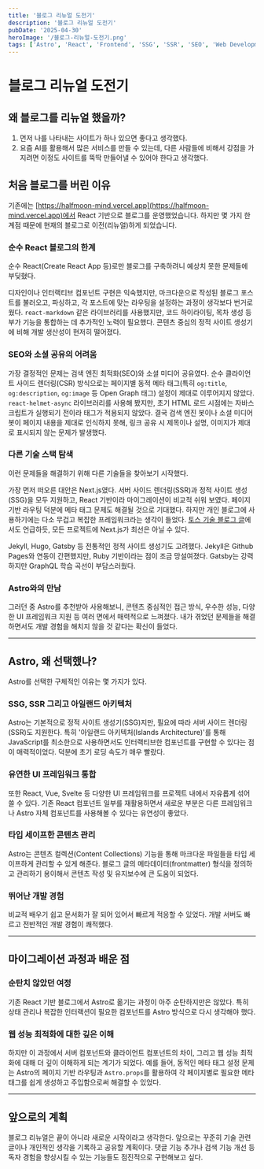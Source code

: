 ```yaml
---
title: '블로그 리뉴얼 도전기'
description: '블로그 리뉴얼 도전기'
pubDate: '2025-04-30'
heroImage: '/블로그-리뉴얼-도전기.png'
tags: ['Astro', 'React', 'Frontend', 'SSG', 'SSR', 'SEO', 'Web Development', 'Blog']
---
```


# 블로그 리뉴얼 도전기

## 왜 블로그를 리뉴얼 했을까?

1.  먼저 나를 나타내는 사이트가 하나 있으면 좋다고 생각했다.
2.  요즘 AI를 활용해서 많은 서비스를 만들 수 있는데, 다른 사람들에 비해서 강점을 가지려면 이정도 사이트를 뚝딱 만들어낼 수 있어야 한다고 생각했다.

## 처음 블로그를 버린 이유

기존에는 [https://halfmoon-mind.vercel.app](https://halfmoon-mind.vercel.app)에서 React 기반으로 블로그를 운영했었습니다. 하지만 몇 가지 한계점 때문에 현재의 블로그로 이전(리뉴얼)하게 되었습니다.

### 순수 React 블로그의 한계

순수 React(Create React App 등)로만 블로그를 구축하려니 예상치 못한 문제들에 부딪혔다.

디자인이나 인터랙티브 컴포넌트 구현은 익숙했지만, 마크다운으로 작성된 블로그 포스트를 불러오고, 파싱하고, 각 포스트에 맞는 라우팅을 설정하는 과정이 생각보다 번거로웠다. `react-markdown` 같은 라이브러리를 사용했지만, 코드 하이라이팅, 목차 생성 등 부가 기능을 통합하는 데 추가적인 노력이 필요했다. 콘텐츠 중심의 정적 사이트 생성기에 비해 개발 생산성이 현저히 떨어졌다.

### SEO와 소셜 공유의 어려움

가장 결정적인 문제는 검색 엔진 최적화(SEO)와 소셜 미디어 공유였다. 순수 클라이언트 사이드 렌더링(CSR) 방식으로는 페이지별 동적 메타 태그(특히 `og:title`, `og:description`, `og:image` 등 Open Graph 태그) 설정이 제대로 이루어지지 않았다. `react-helmet-async` 라이브러리를 사용해 봤지만, 초기 HTML 로드 시점에는 자바스크립트가 실행되기 전이라 태그가 적용되지 않았다. 결국 검색 엔진 봇이나 소셜 미디어 봇이 페이지 내용을 제대로 인식하지 못해, 링크 공유 시 제목이나 설명, 이미지가 제대로 표시되지 않는 문제가 발생했다.

### 다른 기술 스택 탐색

이런 문제들을 해결하기 위해 다른 기술들을 찾아보기 시작했다.

가장 먼저 떠오른 대안은 Next.js였다. 서버 사이드 렌더링(SSR)과 정적 사이트 생성(SSG)을 모두 지원하고, React 기반이라 마이그레이션이 비교적 쉬워 보였다. 페이지 기반 라우팅 덕분에 메타 태그 문제도 해결될 것으로 기대했다. 하지만 개인 블로그에 사용하기에는 다소 무겁고 복잡한 프레임워크라는 생각이 들었다. [토스 기술 블로그 글](https://toss.tech/article/firesidechat_frontend_8)에서도 언급하듯, 모든 프로젝트에 Next.js가 최선은 아닐 수 있다.

Jekyll, Hugo, Gatsby 등 전통적인 정적 사이트 생성기도 고려했다. Jekyll은 Github Pages와 연동이 간편했지만, Ruby 기반이라는 점이 조금 망설여졌다. Gatsby는 강력하지만 GraphQL 학습 곡선이 부담스러웠다.

### Astro와의 만남

그러던 중 Astro를 추천받아 사용해보니, 콘텐츠 중심적인 접근 방식, 우수한 성능, 다양한 UI 프레임워크 지원 등 여러 면에서 매력적으로 느껴졌다. 내가 겪었던 문제들을 해결하면서도 개발 경험을 해치지 않을 것 같다는 확신이 들었다.

---

## Astro, 왜 선택했나?

Astro를 선택한 구체적인 이유는 몇 가지가 있다.

### SSG, SSR 그리고 아일랜드 아키텍처

Astro는 기본적으로 정적 사이트 생성기(SSG)지만, 필요에 따라 서버 사이드 렌더링(SSR)도 지원한다. 특히 '아일랜드 아키텍처(Islands Architecture)'를 통해 JavaScript를 최소한으로 사용하면서도 인터랙티브한 컴포넌트를 구현할 수 있다는 점이 매력적이었다. 덕분에 초기 로딩 속도가 매우 빨랐다.

### 유연한 UI 프레임워크 통합

또한 React, Vue, Svelte 등 다양한 UI 프레임워크를 프로젝트 내에서 자유롭게 섞어 쓸 수 있다. 기존 React 컴포넌트 일부를 재활용하면서 새로운 부분은 다른 프레임워크나 Astro 자체 컴포넌트를 사용해볼 수 있다는 유연성이 좋았다.

### 타입 세이프한 콘텐츠 관리

Astro는 콘텐츠 컬렉션(Content Collections) 기능을 통해 마크다운 파일들을 타입 세이프하게 관리할 수 있게 해준다. 블로그 글의 메타데이터(frontmatter) 형식을 정의하고 관리하기 용이해서 콘텐츠 작성 및 유지보수에 큰 도움이 되었다.

### 뛰어난 개발 경험

비교적 배우기 쉽고 문서화가 잘 되어 있어서 빠르게 적응할 수 있었다. 개발 서버도 빠르고 전반적인 개발 경험이 쾌적했다.

---

## 마이그레이션 과정과 배운 점

### 순탄치 않았던 여정

기존 React 기반 블로그에서 Astro로 옮기는 과정이 아주 순탄하지만은 않았다. 특히 상태 관리나 복잡한 인터랙션이 필요한 컴포넌트를 Astro 방식으로 다시 생각해야 했다.

### 웹 성능 최적화에 대한 깊은 이해

하지만 이 과정에서 서버 컴포넌트와 클라이언트 컴포넌트의 차이, 그리고 웹 성능 최적화에 대해 더 깊이 이해하게 되는 계기가 되었다. 예를 들어, 동적인 메타 태그 설정 문제는 Astro의 페이지 기반 라우팅과 `Astro.props`를 활용하여 각 페이지별로 필요한 메타 태그를 쉽게 생성하고 주입함으로써 해결할 수 있었다.

---

## 앞으로의 계획

블로그 리뉴얼은 끝이 아니라 새로운 시작이라고 생각한다. 앞으로는 꾸준히 기술 관련 글이나 개인적인 생각을 기록하고 공유할 계획이다. 댓글 기능 추가나 검색 기능 개선 등 독자 경험을 향상시킬 수 있는 기능들도 점진적으로 구현해보고 싶다.
